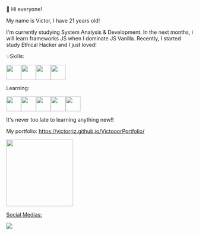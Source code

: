  👋 Hi everyone!


My name is Victor, I have 21 years old!

I'm currently studying System Analysis & Development. In the next months, i will learn frameworks JS
when I dominate JS Vanilla.
Recently, I started study Ethical Hacker and I just loved!


💡Skills: 

<img src="https://cdn.jsdelivr.net/gh/devicons/devicon/icons/html5/html5-original.svg" width="40" height="40" /><img src="https://cdn.jsdelivr.net/gh/devicons/devicon/icons/css3/css3-original.svg" width="40" height="40" /><img src="https://cdn.jsdelivr.net/gh/devicons/devicon/icons/bootstrap/bootstrap-original.svg" width="40" height="40" /><img src="https://cdn.jsdelivr.net/gh/devicons/devicon/icons/javascript/javascript-original.svg"  width="40" height="40" />
          
          
          
          
Learning: 
         
<img src="https://cdn.jsdelivr.net/gh/devicons/devicon/icons/javascript/javascript-original.svg"  width="40" height="40" /><img src="https://cdn.jsdelivr.net/gh/devicons/devicon/icons/typescript/typescript-original.svg"  width="40" height="40" /><img src="https://cdn.jsdelivr.net/gh/devicons/devicon/icons/angularjs/angularjs-original.svg"  width="40" height="40"/><img src="https://cdn.jsdelivr.net/gh/devicons/devicon/icons/nodejs/nodejs-original.svg"  width="40" height="40"/><img
src="https://cdn.jsdelivr.net/gh/devicons/devicon/icons/git/git-original.svg" width="40" height="40" />
          
          
          
          


It's never too late to learning anything new!!

My portfolio: 
https://victorriz.github.io/VictooorPortfolio/


<div>
<a href="https://github.com/VictorRIZ">
 
<img height="180em" src="https://github-readme-stats.vercel.app/api/top-langs/?username=VictorRIZ&layout=compact&langs_count=7&theme=dracula"/>
</div>
 
Social Medias: 
 
<div>
 
<a href="https://www.linkedin.com/in/victor-augusto-73684a1a4/" target="_blank"> <img src="https://img.shields.io/badge/-LinkedIn-%230077B5?style=for-the-badge&logo=linkedin&logoColor=white" target="_blank"> </a>   
</div>




